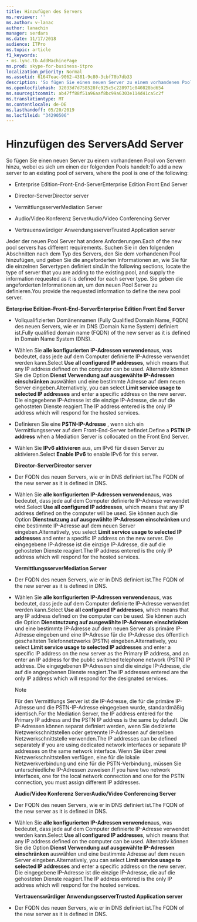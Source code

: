 ```yaml
---
title: Hinzufügen des Servers
ms.reviewer: ''
ms.author: v-lanac
author: lanachin
manager: serdars
ms.date: 11/17/2018
audience: ITPro
ms.topic: article
f1_keywords:
- ms.lync.tb.AddMachinePage
ms.prod: skype-for-business-itpro
localization_priority: Normal
ms.assetid: 61647eac-9062-4381-9c80-3cbf70b7db33
description: 'So fügen Sie einen neuen Server zu einem vorhandenen Pool von Servern hinzu, wobei es sich um einen der folgenden Pools handelt:'
ms.openlocfilehash: 32033d7d758528fc925c5c228971c040828bd654
ms.sourcegitcommit: ab47ff88f51a96aaf8bc99a6303e114d41ca5c2f
ms.translationtype: MT
ms.contentlocale: de-DE
ms.lasthandoff: 05/20/2019
ms.locfileid: "34290506"
---
```

# <a name="add-server"></a><span data-ttu-id="314ad-103">Hinzufügen des Servers</span><span class="sxs-lookup"><span data-stu-id="314ad-103">Add Server</span></span>
 
<span data-ttu-id="314ad-104">So fügen Sie einen neuen Server zu einem vorhandenen Pool von Servern hinzu, wobei es sich um einen der folgenden Pools handelt:</span><span class="sxs-lookup"><span data-stu-id="314ad-104">To add a new server to an existing pool of servers, where the pool is one of the following:</span></span>
  
- <span data-ttu-id="314ad-105">Enterprise Edition-Front-End-Server</span><span class="sxs-lookup"><span data-stu-id="314ad-105">Enterprise Edition Front End Server</span></span>
    
- <span data-ttu-id="314ad-106">Director-Server</span><span class="sxs-lookup"><span data-stu-id="314ad-106">Director server</span></span>
    
- <span data-ttu-id="314ad-107">Vermittlungsserver</span><span class="sxs-lookup"><span data-stu-id="314ad-107">Mediation Server</span></span>
    
- <span data-ttu-id="314ad-108">Audio/Video Konferenz Server</span><span class="sxs-lookup"><span data-stu-id="314ad-108">Audio/Video Conferencing Server</span></span>
    
- <span data-ttu-id="314ad-109">Vertrauenswürdiger Anwendungsserver</span><span class="sxs-lookup"><span data-stu-id="314ad-109">Trusted Application server</span></span>
    
<span data-ttu-id="314ad-110">Jeder der neuen Pool Server hat andere Anforderungen.</span><span class="sxs-lookup"><span data-stu-id="314ad-110">Each of the new pool servers has different requirements.</span></span> <span data-ttu-id="314ad-111">Suchen Sie in den folgenden Abschnitten nach dem Typ des Servers, den Sie dem vorhandenen Pool hinzufügen, und geben Sie die angeforderten Informationen an, wie Sie für die einzelnen Servertypen definiert sind.</span><span class="sxs-lookup"><span data-stu-id="314ad-111">In the following sections, locate the type of server that you are adding to the existing pool, and supply the information requested as it is defined for each server type.</span></span> <span data-ttu-id="314ad-112">Sie geben die angeforderten Informationen an, um den neuen Pool Server zu definieren.</span><span class="sxs-lookup"><span data-stu-id="314ad-112">You provide the requested information to define the new pool server.</span></span>
  
 <span data-ttu-id="314ad-113">**Enterprise Edition-Front-End-Server**</span><span class="sxs-lookup"><span data-stu-id="314ad-113">**Enterprise Edition Front End Server**</span></span>
  
- <span data-ttu-id="314ad-114">Vollqualifizierten Domänennamen (Fully Qualified Domain Name, FQDN) des neuen Servers, wie er im DNS (Domain Name System) definiert ist.</span><span class="sxs-lookup"><span data-stu-id="314ad-114">Fully qualified domain name (FQDN) of the new server as it is defined in Domain Name System (DNS).</span></span>
    
- <span data-ttu-id="314ad-115">Wählen Sie **alle konfigurierten IP-Adressen verwenden**aus, was bedeutet, dass jede auf dem Computer definierte IP-Adresse verwendet werden kann.</span><span class="sxs-lookup"><span data-stu-id="314ad-115">Select **Use all configured IP addresses**, which means that any IP address defined on the computer can be used.</span></span> <span data-ttu-id="314ad-116">Alternativ können Sie die Option **Dienst Verwendung auf ausgewählte IP-Adressen einschränken** auswählen und eine bestimmte Adresse auf dem neuen Server eingeben.</span><span class="sxs-lookup"><span data-stu-id="314ad-116">Alternatively, you can select **Limit service usage to selected IP addresses** and enter a specific address on the new server.</span></span> <span data-ttu-id="314ad-117">Die eingegebene IP-Adresse ist die einzige IP-Adresse, die auf die gehosteten Dienste reagiert.</span><span class="sxs-lookup"><span data-stu-id="314ad-117">The IP address entered is the only IP address which will respond for the hosted services.</span></span>
    
- <span data-ttu-id="314ad-118">Definieren Sie eine **PSTN-IP-Adresse** , wenn sich ein Vermittlungsserver auf dem Front-End-Server befindet.</span><span class="sxs-lookup"><span data-stu-id="314ad-118">Define a **PSTN IP address** when a Mediation Server is collocated on the Front End Server.</span></span>
    
- <span data-ttu-id="314ad-119">Wählen Sie **IPv6 aktivieren** aus, um IPv6 für diesen Server zu aktivieren.</span><span class="sxs-lookup"><span data-stu-id="314ad-119">Select **Enable IPv6** to enable IPv6 for this server.</span></span>
    
  <span data-ttu-id="314ad-120">**Director-Server**</span><span class="sxs-lookup"><span data-stu-id="314ad-120">**Director server**</span></span>
  
- <span data-ttu-id="314ad-121">Der FQDN des neuen Servers, wie er in DNS definiert ist.</span><span class="sxs-lookup"><span data-stu-id="314ad-121">The FQDN of the new server as it is defined in DNS.</span></span>
    
- <span data-ttu-id="314ad-122">Wählen Sie **alle konfigurierten IP-Adressen verwenden**aus, was bedeutet, dass jede auf dem Computer definierte IP-Adresse verwendet wird.</span><span class="sxs-lookup"><span data-stu-id="314ad-122">Select **Use all configured IP addresses**, which means that any IP address defined on the computer will be used.</span></span> <span data-ttu-id="314ad-123">Sie können auch die Option **Dienstnutzung auf ausgewählte IP-Adressen einschränken** und eine bestimmte IP-Adresse auf dem neuen Server eingeben.</span><span class="sxs-lookup"><span data-stu-id="314ad-123">Alternatively, you select **Limit service usage to selected IP addresses** and enter a specific IP address on the new server.</span></span> <span data-ttu-id="314ad-124">Die eingegebene IP-Adresse ist die einzige IP-Adresse, die auf die gehosteten Dienste reagiert.</span><span class="sxs-lookup"><span data-stu-id="314ad-124">The IP address entered is the only IP address which will respond for the hosted services.</span></span>
    
  <span data-ttu-id="314ad-125">**Vermittlungsserver**</span><span class="sxs-lookup"><span data-stu-id="314ad-125">**Mediation Server**</span></span>
  
- <span data-ttu-id="314ad-126">Der FQDN des neuen Servers, wie er in DNS definiert ist.</span><span class="sxs-lookup"><span data-stu-id="314ad-126">The FQDN of the new server as it is defined in DNS.</span></span>
    
- <span data-ttu-id="314ad-127">Wählen Sie **alle konfigurierten IP-Adressen verwenden**aus, was bedeutet, dass jede auf dem Computer definierte IP-Adresse verwendet werden kann.</span><span class="sxs-lookup"><span data-stu-id="314ad-127">Select **Use all configured IP addresses**, which means that any IP address defined on the computer can be used.</span></span> <span data-ttu-id="314ad-128">Sie können auch die Option **Dienstnutzung auf ausgewählte IP-Adressen einschränken** und eine bestimmte IP-Adresse auf dem neuen Server als primäre IP-Adresse eingeben und eine IP-Adresse für die IP-Adresse des öffentlich geschalteten Telefonnetzwerks (PSTN) eingeben.</span><span class="sxs-lookup"><span data-stu-id="314ad-128">Alternatively, you select **Limit service usage to selected IP addresses** and enter a specific IP address on the new server as the Primary IP address, and an enter an IP address for the public switched telephone network (PSTN) IP address.</span></span> <span data-ttu-id="314ad-129">Die eingegebenen IP-Adressen sind die einzige IP-Adresse, die auf die angegebenen Dienste reagiert.</span><span class="sxs-lookup"><span data-stu-id="314ad-129">The IP addresses entered are the only IP address which will respond for the designated services.</span></span>
    
    > [!NOTE]
    > <span data-ttu-id="314ad-130">Für den Vermittlungs Server ist die IP-Adresse, die für die primäre IP-Adresse und die PSTN-IP-Adresse eingegeben wurde, standardmäßig identisch.</span><span class="sxs-lookup"><span data-stu-id="314ad-130">For the Mediation Server, the IP address entered for the Primary IP address and the PSTN IP address is the same by default.</span></span> <span data-ttu-id="314ad-131">Die IP-Adressen können separat definiert werden, wenn Sie dedizierte Netzwerkschnittstellen oder getrennte IP-Adressen auf derselben Netzwerkschnittstelle verwenden.</span><span class="sxs-lookup"><span data-stu-id="314ad-131">The IP addresses can be defined separately if you are using dedicated network interfaces or separate IP addresses on the same network interface.</span></span> <span data-ttu-id="314ad-132">Wenn Sie über zwei Netzwerkschnittstellen verfügen, eine für die lokale Netzwerkverbindung und eine für die PSTN-Verbindung, müssen Sie unterschiedliche IP-Adressen zuweisen.</span><span class="sxs-lookup"><span data-stu-id="314ad-132">If you have two network interfaces, one for the local network connection and one for the PSTN connection, you must assign different IP addresses.</span></span> 
  
  <span data-ttu-id="314ad-133">**Audio/Video Konferenz Server**</span><span class="sxs-lookup"><span data-stu-id="314ad-133">**Audio/Video Conferencing Server**</span></span>
  
- <span data-ttu-id="314ad-134">Der FQDN des neuen Servers, wie er in DNS definiert ist.</span><span class="sxs-lookup"><span data-stu-id="314ad-134">The FQDN of the new server as it is defined in DNS.</span></span>
    
- <span data-ttu-id="314ad-135">Wählen Sie **alle konfigurierten IP-Adressen verwenden**aus, was bedeutet, dass jede auf dem Computer definierte IP-Adresse verwendet werden kann.</span><span class="sxs-lookup"><span data-stu-id="314ad-135">Select **Use all configured IP addresses**, which means that any IP address defined on the computer can be used.</span></span> <span data-ttu-id="314ad-136">Alternativ können Sie die Option **Dienst Verwendung auf ausgewählte IP-Adressen einschränken** auswählen und eine bestimmte Adresse auf dem neuen Server eingeben.</span><span class="sxs-lookup"><span data-stu-id="314ad-136">Alternatively, you can select **Limit service usage to selected IP addresses** and enter a specific address on the new server.</span></span> <span data-ttu-id="314ad-137">Die eingegebene IP-Adresse ist die einzige IP-Adresse, die auf die gehosteten Dienste reagiert.</span><span class="sxs-lookup"><span data-stu-id="314ad-137">The IP address entered is the only IP address which will respond for the hosted services.</span></span>
    
  <span data-ttu-id="314ad-138">**Vertrauenswürdiger Anwendungsserver**</span><span class="sxs-lookup"><span data-stu-id="314ad-138">**Trusted Application server**</span></span>
  
- <span data-ttu-id="314ad-139">Der FQDN des neuen Servers, wie er in DNS definiert ist.</span><span class="sxs-lookup"><span data-stu-id="314ad-139">The FQDN of the new server as it is defined in DNS.</span></span>
    

